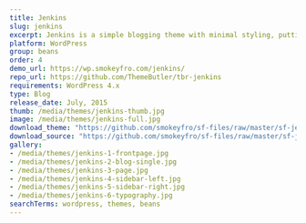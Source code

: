 ```yaml
---
title: Jenkins
slug: jenkins
excerpt: Jenkins is a simple blogging theme with minimal styling, putting the focus on your content.
platform: WordPress
group: beans
order: 4
demo_url: https://wp.smokeyfro.com/jenkins/
repo_url: https://github.com/ThemeButler/tbr-jenkins
requirements: WordPress 4.x
type: Blog
release_date: July, 2015
thumb: /media/themes/jenkins-thumb.jpg
image: /media/themes/jenkins-full.jpg
download_theme: "https://github.com/smokeyfro/sf-files/raw/master/sf-jenkins.zip"
download_source: "https://github.com/smokeyfro/sf-files/raw/master/sf-jenkins-source.zip"
gallery:
- /media/themes/jenkins-1-frontpage.jpg
- /media/themes/jenkins-2-blog-single.jpg
- /media/themes/jenkins-3-page.jpg
- /media/themes/jenkins-4-sidebar-left.jpg
- /media/themes/jenkins-5-sidebar-right.jpg
- /media/themes/jenkins-6-typography.jpg
searchTerms: wordpress, themes, beans
---
```

